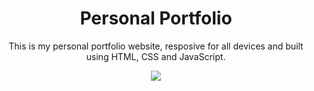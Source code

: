 <div align="center">

# Personal Portfolio

This is my personal portfolio website, resposive for all devices and built using HTML, CSS and JavaScript.

<img src="Assets/web.gif" > 
</div>
